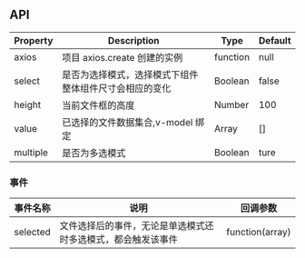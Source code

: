 ## API

| Property       | Description                  | Type          | Default |
| -------------- | ---------------------------- | ------------- | ------- |
| axios          | 项目 axios.create 创建的实例 | function      | null    |
| select | 是否为选择模式，选择模式下组件整体组件尺寸会相应的变化 | Boolean | false |
| height | 当前文件框的高度      | Number | 100 |
| value | 已选择的文件数据集合,v-model 绑定 | Array | [] |
| multiple | 是否为多选模式 | Boolean | ture |

### 事件

| 事件名称 | 说明     | 回调参数        |
| -------- | -------- | --------------- |
| selected | 文件选择后的事件，无论是单选模式还时多选模式，都会触发该事件 | function(array) |